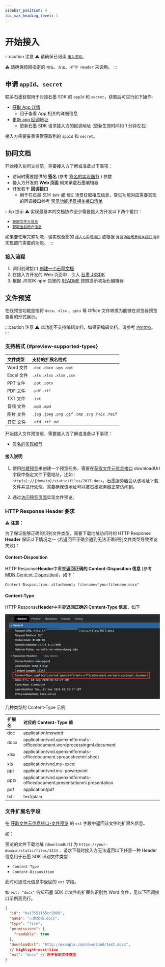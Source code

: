 ```yaml
---
sidebar_position: 4
toc_max_heading_level: 4
---
```


# 开始接入

:::caution 注意
⚠️ 请确保已阅读 [`接入须知`](./concepts/concepts.md#接入须知)。

⚠️ 请确保按照指定的 `地址`、`方法`、`HTTP Header` 来调用。
:::

## 申请 `appId`、`secret`

联系石墨获取用于对接石墨 SDK 的 `appId` 和 `secret`，获取后可进行如下操作:

- [获取 App 详情](./apis.md#get-app-detail)
  - 用于查看 App 相关的详细信息
- [更新 app 回调地址](apis#update-app-endpoint-url)
  - 更新石墨 SDK 请求接入方的回调地址 (更新生效时间约 1 分钟左右)

接入方需要妥善保管获取到的 `appId` 和 `secret`。

## 协同文档

开始接入协同文档前，需要接入方了解或准备以下事项：

- 访问时需要提供的 **签名** (参考 [签名的实现细节](./resources.md#签名) ) 参数
- 接入方开发的 **Web 页面** 用来承载石墨编辑器
- 开发若干 **回调接口**
  - 用于在石墨 SDK `协作` 或 `预览` 场景获取相应信息，常见功能对应需要实现的回调接口参考 [常见功能场景相关接口清单](./impl.md#features-api-list)

:::tip 提示
⚠️ 实现最基本的文档协作至少需要接入方开发以下两个接口：

- [`获取文件元信息`](./impl.md#获取文件元信息-协同文档)
- [`获取当前用户信息`](./impl.md#获取当前用户信息)

如果要使用完整功能，请实现全部的 [`接入方实现接口`](./impl.md) 或根据 [`常见功能场景相关接口清单`](./impl.md#features-api-list) 实现部门需要的功能。
:::

### 接入流程

1. 调用创建接口 [创建一个石墨文档](./apis.md#create-collab-file)
2. 在接入方开发的 Web 页面中，引入 [石墨 JSSDK](./resources.md#js-sdk)
3. 根据 JSSDK npm 包里的 [README](https://www.npmjs.com/package/shimo-js-sdk) 按照提示初始化编辑器

## 文件预览

在线预览功能是指将 `docx`、`xlsx` 、`pptx` 等 Office 文件转换为能够在浏览器预览查看的形式展示。

:::caution 注意
⚠️ 此功能不支持编辑文档，如果要编辑文档，请参考 [`协同文档`](#协同文档)。
:::

### 支持格式 {#preview-supported-types}

| 文件类型   | 支持的扩展名格式                                           |
| :--------- | :--------------------------------------------------------- |
| Word 文件  | `.doc` `.docx` `.wps` `.wpt`                               |
| Excel 文件 | `.xls` `.xlsx` `.xlsm` `.csv`                              |
| PPT 文件   | `.ppt` `.pptx`                                             |
| PDF 文件   | `.pdf` `.rtf`                                              |
| TXT 文件   | `.txt`                                                     |
| 音频 文件  | `.mp3` `.mp4`                                              |
| 图片 文件  | `.jpg` `.jpeg` `.png` `.gif` `.bmp` `.svg` `.heic` `.heif` |
| 其它 文件  | `.ofd` `.rtf` `.md`                                        |

开始接入文件预览前，需要接入方了解或准备以下事项：

- [签名的实现细节](./resources.md#签名)

#### 接入说明

1. 使用[创建预览](./apis.md#创建预览)来创建一个预览任务，需要在[获取文件元信息接口](./impl.md#获取文件元信息-文件预览) downloadUrl 字段中指定文件下载地址，比如：`http(s)://{domain}/static/files/2017.docx`，石墨服务器会从该地址下载文件并进行处理。需要确保该地址可以被石墨服务器正常访问到。

1. 通过[访问预览页面](./apis.md#访问预览)实现文件预览。

### HTTP Response Header 要求

**⚠️ 注意：**

为了保证能够正确的识别文件类型，需要下载地址访问时的 HTTP Response **Header** 保证以下情况之一 (若返回不正确会遇到无法正确识别文件类型导致预览失败)：

#### Content-Disposition

HTTP Response**Header**中需要**返回正确的 Content-Disposition 信息** (参考 [MDN Content-Disposition](https://developer.mozilla.org/zh-CN/docs/Web/HTTP/Headers/Content-Disposition))，如下：

```
Content-Disposition: attachment; filename="yourfilename.docx"
```

#### Content-Type

HTTP Response**Header**中需要**返回正确的 Content-Type 信息**，如下

![图片](./img/sdk-preview-header.png)

几种类型的 Content-Type 示例

| 扩展名 | 对应的 Content-Type 值                                                    |
| :----- | :------------------------------------------------------------------------ |
| doc    | application/msword                                                        |
| docx   | application/vnd.openxmlformats-officedocument.wordprocessingml.document   |
| xlsx   | application/vnd.openxmlformats-officedocument.spreadsheetml.sheet         |
| xls    | application/vnd.ms-excel                                                  |
| ppt    | application/vnd.ms-powerpoint                                             |
| pptx   | application/vnd.openxmlformats-officedocument.presentationml.presentation |
| pdf    | application/pdf                                                           |
| txt    | text/plain                                                                |

### 文件扩展名字段

在 [获取文件元信息接口-文件预览](./impl.md#获取文件元信息-文件预览) 的 `ext` 字段中返回该文件的扩展名信息。

如：

预览的文件下载地址 (`downloadUrl`) 为 `https://your-domain/static/files/1234` ，请求下载时接入方无法返回以下任意一种 Header 信息用于石墨 SDK 识别文件类型：

- `Content-Type`
- `Content-Disposition`

此时可通过元信息中返回的 `ext` 字段。

如 `ext: "docx"` 告知石墨 SDK 此文件的扩展名识别为 Word 文件，见以下回调接口示例高亮行。

```json title="通过回调接口中的 ext 字段指定文件类型"
{
  "id": "ba13551165cc5066",
  "name": "示例文档.docx",
  "type": "file",
  "permissions": {
    "readable": true
  },
  "downloadUrl": "http://example.com/download/test.docx",
  // highlight-next-line
  "ext": "docx" // 用于标识文件类型
}
```
